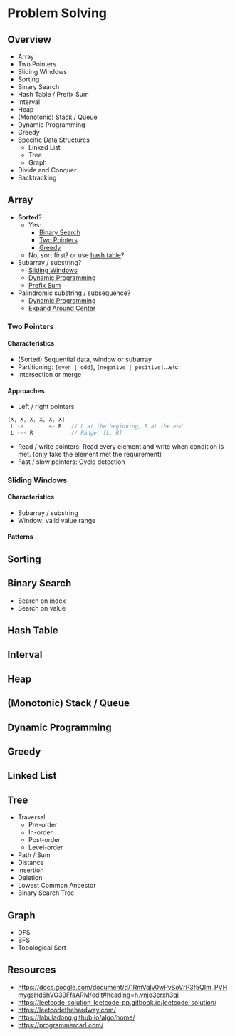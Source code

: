 # Problem Solving

## Overview
* Array
* Two Pointers
* Sliding Windows
* Sorting
* Binary Search
* Hash Table / Prefix Sum
* Interval
* Heap
* (Monotonic) Stack / Queue
* Dynamic Programming
* Greedy
* Specific Data Structures
    * Linked List
    * Tree
    * Graph
* Divide and Conquer
* Backtracking

## Array
* **Sorted**? 
    * Yes:
        * [Binary Search](#binary-search)
        * [Two Pointers](#two-pointers)
        * [Greedy](#greedy)
    * No, sort first? or use [hash table](#hash-table)?
* Subarray / substring?
    * [Sliding Windows](#sliding-windows)
    * [Dynamic Programming](#dynamic-programming)
    * [Prefix Sum](#hash-table)
* Palindromic substring / subsequence?
    * [Dynamic Programming]()
    * [Expand Around Center]()

### Two Pointers
#### Characteristics
* (Sorted) Sequential data, window or subarray
* Partitioning: `[even | odd]`, `[negative | positive]`...etc.
* Intersection or merge

#### Approaches
* Left / right pointers
```js
[X, X, X, X, X, X]  
 L ->        <- R   // L at the beginning, R at the end
 L --- R            // Range: [L, R]
```
* Read / write pointers: Read every element and write when condition is met. (only take the element met the requirement)
* Fast / slow pointers: Cycle detection

### Sliding Windows
#### Characteristics
* Subarray / substring
* Window: valid value range

#### Patterns


## Sorting
## Binary Search
* Search on index
* Search on value

## Hash Table
## Interval
## Heap
## (Monotonic) Stack / Queue
## Dynamic Programming
## Greedy
## Linked List
## Tree
* Traversal
    * Pre-order
    * In-order
    * Post-order
    * Level-order
* Path / Sum
* Distance
* Insertion
* Deletion
* Lowest Common Ancestor
* Binary Search Tree

## Graph
* DFS
* BFS
* Topological Sort

## Resources
* https://docs.google.com/document/d/1RmVqlv0wPySoVrP3f5QIm_PVHmygsHd6hVO39FfaARM/edit#heading=h.vnjo3erxh3qi
* https://leetcode-solution-leetcode-pp.gitbook.io/leetcode-solution/
* https://leetcodethehardway.com/
* https://labuladong.github.io/algo/home/
* https://programmercarl.com/

